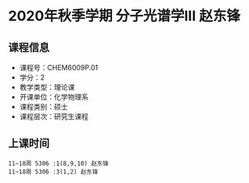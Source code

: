 # 2020年秋季学期 分子光谱学III 赵东锋






## 课程信息

- 课程号：CHEM6009P.01
- 学分：2
- 教学类型：理论课
- 开课单位：化学物理系
- 课程类别：硕士
- 课程层次：研究生课程

## 上课时间

```
11~18周 5306 :1(8,9,10) 赵东锋
11~18周 5306 :3(1,2) 赵东锋
```

